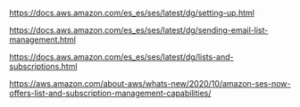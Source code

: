 https://docs.aws.amazon.com/es_es/ses/latest/dg/setting-up.html

https://docs.aws.amazon.com/es_es/ses/latest/dg/sending-email-list-management.html

https://docs.aws.amazon.com/es_es/ses/latest/dg/lists-and-subscriptions.html

https://aws.amazon.com/about-aws/whats-new/2020/10/amazon-ses-now-offers-list-and-subscription-management-capabilities/

